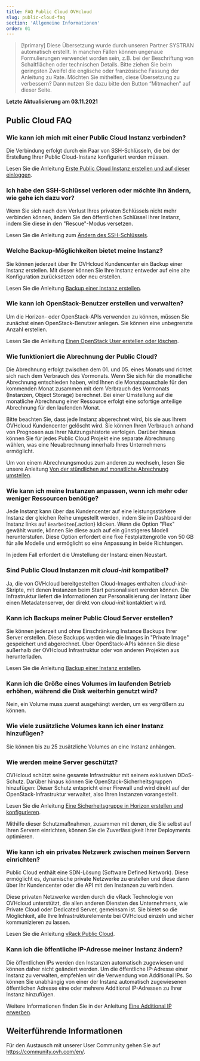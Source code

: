 ```yaml
---
title: FAQ Public Cloud OVHcloud
slug: public-cloud-faq
section: 'Allgemeine Informationen'
order: 01
---
```


> [!primary]
> Diese Übersetzung wurde durch unseren Partner SYSTRAN automatisch erstellt. In manchen Fällen können ungenaue Formulierungen verwendet worden sein, z.B. bei der Beschriftung von Schaltflächen oder technischen Details. Bitte ziehen Sie beim geringsten Zweifel die englische oder französische Fassung der Anleitung zu Rate. Möchten Sie mithelfen, diese Übersetzung zu verbessern? Dann nutzen Sie dazu bitte den Button “Mitmachen” auf dieser Seite.
>

**Letzte Aktualisierung am 03.11.2021**

## Public Cloud FAQ

### Wie kann ich mich mit einer Public Cloud Instanz verbinden?

Die Verbindung erfolgt durch ein Paar von SSH-Schlüsseln, die bei der Erstellung Ihrer Public Cloud-Instanz konfiguriert werden müssen.

Lesen Sie die Anleitung [Erste Public Cloud Instanz erstellen und auf dieser einloggen](../public-cloud-erste-schritte/).

### Ich habe den SSH-Schlüssel verloren oder möchte ihn ändern, wie gehe ich dazu vor?

Wenn Sie sich nach dem Verlust Ihres privaten Schlüssels nicht mehr verbinden können, ändern Sie den öffentlichen Schlüssel Ihrer Instanz, indem Sie diese in den "Rescue"-Modus versetzen.

Lesen Sie die Anleitung zum [Ändern des SSH-Schlüssels](../nderung_des_ssh_schlussels_bei_verlust/).

### Welche Backup-Möglichkeiten bietet meine Instanz?

Sie können jederzeit über Ihr OVHcloud Kundencenter ein Backup einer Instanz erstellen. Mit dieser können Sie Ihre Instanz entweder auf eine alte Konfiguration zurücksetzen oder neu erstellen.

Lesen Sie die Anleitung [Backup einer Instanz erstellen](../ein_backup_einer_instanz_erstellen/).

### Wie kann ich OpenStack-Benutzer erstellen und verwalten?  

Um die Horizon- oder OpenStack-APIs verwenden zu können, müssen Sie zunächst einen OpenStack-Benutzer anlegen. Sie können eine unbegrenzte Anzahl erstellen.

Lesen Sie die Anleitung [Einen OpenStack User erstellen oder löschen](../openstack-user-erstellen-loeschen/).

### Wie funktioniert die Abrechnung der Public Cloud?

Die Abrechnung erfolgt zwischen dem 01\. und 05\. eines Monats und richtet sich nach dem Verbrauch des Vormonats. Wenn Sie sich für die monatliche Abrechnung entschieden haben, wird Ihnen die Monatspauschale für den kommenden Monat zusammen mit dem Verbrauch des Vormonats (Instanzen, Object Storage) berechnet. Bei einer Umstellung auf die monatliche Abrechnung einer Ressource erfolgt eine sofortige anteilige Abrechnung für den laufenden Monat.

Bitte beachten Sie, dass jede Instanz abgerechnet wird, bis sie aus Ihrem OVHcloud Kundencenter gelöscht wird.
Sie können Ihren Verbrauch anhand von Prognosen aus Ihrer Nutzungshistorie verfolgen. Darüber hinaus können Sie für jedes Public Cloud Projekt eine separate Abrechnung wählen, was eine Neuabrechnung innerhalb Ihres Unternehmens ermöglicht.

Um von einem Abrechnungsmodus zum anderen zu wechseln, lesen Sie unsere Anleitung [Von der stündlichen auf monatliche Abrechnung umstellen](../abrechnungsart-aendern-public-cloud/).

### Wie kann ich meine Instanzen anpassen, wenn ich mehr oder weniger Ressourcen benötige?

Jede Instanz kann über das Kundencenter auf eine leistungsstärkere Instanz der gleichen Reihe umgestellt werden, indem Sie im Dashboard der Instanz links auf `Bearbeiten`{.action} klicken. Wenn die Option "Flex" gewählt wurde, können Sie diese auch auf ein günstigeres Modell herunterstufen. Diese Option erfordert eine fixe Festplattengröße von 50 GB für alle Modelle und ermöglicht so eine Anpassung in beide Richtungen.

In jedem Fall erfordert die Umstellung der Instanz einen Neustart.

### Sind Public Cloud Instanzen mit *cloud-init* kompatibel?

Ja, die von OVHcloud bereitgestellten Cloud-Images enthalten *cloud-init*-Skripte, mit denen Instanzen beim Start personalisiert werden können. Die Infrastruktur liefert die Informationen zur Personalisierung der Instanz über einen Metadatenserver, der direkt von *cloud-init* kontaktiert wird.

### Kann ich Backups meiner Public Cloud Server erstellen?

Sie können jederzeit und ohne Einschränkung Instance Backups Ihrer Server erstellen. Diese Backups werden wie die Images in "Private Image" gespeichert und abgerechnet. Über OpenStack-APIs können Sie diese außerhalb der OVHcloud Infrastruktur oder von anderen Projekten aus herunterladen.

Lesen Sie die Anleitung [Backup einer Instanz erstellen](../ein_backup_einer_instanz_erstellen/).

### Kann ich die Größe eines Volumes im laufenden Betrieb erhöhen, während die Disk weiterhin genutzt wird?

Nein, ein Volume muss zuerst ausgehängt werden, um es vergrößern zu können.

### Wie viele zusätzliche Volumes kann ich einer Instanz hinzufügen?

Sie können bis zu 25 zusätzliche Volumes an eine Instanz anhängen.

### Wie werden meine Server geschützt?

OVHcloud schützt seine gesamte Infrastruktur mit seinem exklusiven DDoS-Schutz. Darüber hinaus können Sie OpenStack-Sicherheitsgruppen hinzufügen: Dieser Schutz entspricht einer Firewall und wird direkt auf der OpenStack-Infrastruktur verwaltet, also Ihren Instanzen vorangestellt.

Lesen Sie die Anleitung [Eine Sicherheitsgruppe in Horizon erstellen und konfigurieren](../eine-sicherheitsgruppe-konfigurieren-horizon/).

Mithilfe dieser Schutzmaßnahmen, zusammen mit denen, die Sie selbst auf Ihren Servern einrichten, können Sie die Zuverlässigkeit Ihrer Deployments optimieren.

### Wie kann ich ein privates Netzwerk zwischen meinen Servern einrichten?

Public Cloud enthält eine SDN-Lösung (Software Defined Network). Diese ermöglicht es, dynamische private Netzwerke zu erstellen und diese dann über Ihr Kundencenter oder die API mit den Instanzen zu verbinden.

Diese privaten Netzwerke werden durch die vRack Technologie von OVHcloud unterstützt, die allen anderen Diensten des Unternehmens, wie Private Cloud oder Dedicated Server, gemeinsam ist. Sie bietet so die Möglichkeit, alle Ihre Infrastrukturelemente bei OVHcloud einzeln und sicher kommunizieren zu lassen.

Lesen Sie die Anleitung [vRack Public Cloud](https://docs.ovh.com/gb/en/public-cloud/public-cloud-vrack/).

### Kann ich die öffentliche IP-Adresse meiner Instanz ändern?

Die öffentlichen IPs werden den Instanzen automatisch zugewiesen und können daher nicht geändert werden. Um die öffentliche IP-Adresse einer Instanz zu verwalten, empfehlen wir die Verwendung von Additional IPs. So können Sie unabhängig von einer der Instanz automatisch zugewiesenen öffentlichen Adresse eine oder mehrere Additional IP-Adressen zu Ihrer Instanz hinzufügen.

Weitere Informationen finden Sie in der Anleitung [Eine Additional IP erwerben](../eine-failover-ip-erwerben/).


## Weiterführende Informationen

Für den Austausch mit unserer User Community gehen Sie auf <https://community.ovh.com/en/>.
